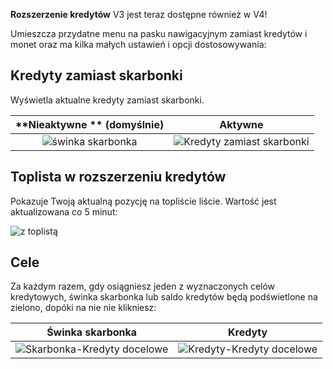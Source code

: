 **Rozszerzenie kredytów** V3 jest teraz dostępne również w V4!

Umieszcza przydatne menu na pasku nawigacyjnym zamiast kredytów i monet oraz ma kilka małych ustawień i opcji dostosowywania:

## Kredyty zamiast skarbonki
Wyświetla aktualne kredyty zamiast skarbonki.

|     **Nieaktywne ** (domyślnie)     |                   **Aktywne**                    |
| :----------------------------: | :--------------------------------------------: |
| ![świnka skarbonka](./piggy-mode.png) | ![Kredyty zamiast skarbonki](./credits-mode.png) |

## Toplista w rozszerzeniu kredytów
Pokazuje Twoją aktualną pozycję na topliście liście. Wartość jest aktualizowana co 5 minut:

![z toplistą](./toplist.png)

## Cele
Za każdym razem, gdy osiągniesz jeden z wyznaczonych celów kredytowych, świnka skarbonka lub saldo kredytów będą podświetlone na zielono, dopóki na nie nie klikniesz:

|                    Świnka skarbonka                    |                     Kredyty                     |
| :-----------------------------------------------: | :---------------------------------------------: |
| ![Skarbonka-Kredyty docelowe](./alert-piggy-mode.png) | ![Kredyty-Kredyty docelowe](./alert-credits-mode.png) |
